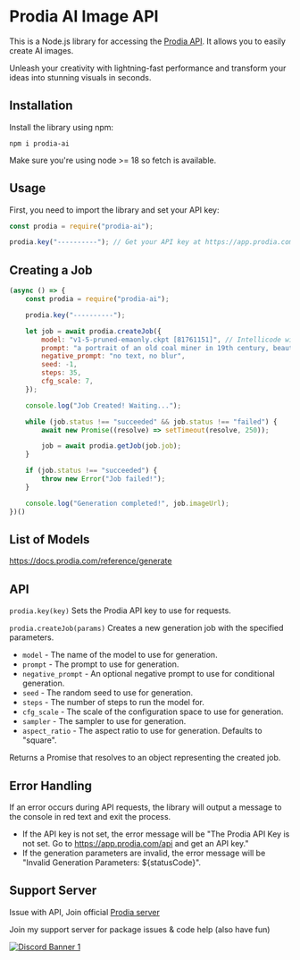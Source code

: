 # Prodia AI Image API

This is a Node.js library for accessing the [Prodia API](https://docs.prodia.com/reference/getting-started). It allows you to easily create AI images.

Unleash your creativity with lightning-fast performance and transform your ideas into stunning visuals in seconds.

## Installation

Install the library using npm:

```
npm i prodia-ai
```

Make sure you're using node >= 18 so fetch is available.

## Usage

First, you need to import the library and set your API key:

```js
const prodia = require("prodia-ai");

prodia.key("----------"); // Get your API key at https://app.prodia.com/
```

## Creating a Job
```js
(async () => {
    const prodia = require("prodia-ai");

    prodia.key("----------");

    let job = await prodia.createJob({
        model: "v1-5-pruned-emaonly.ckpt [81761151]", // Intellicode will list all models. if you are not using intellicode, you can find all models here: https://docs.prodia.com/reference/generate
        prompt: "a portrait of an old coal miner in 19th century, beautiful painting with highly detailed face by greg rutkowski and magali villanueve",
        negative_prompt: "no text, no blur",
        seed: -1,
        steps: 35,
        cfg_scale: 7,
    });

    console.log("Job Created! Waiting...");

    while (job.status !== "succeeded" && job.status !== "failed") {
        await new Promise((resolve) => setTimeout(resolve, 250));

        job = await prodia.getJob(job.job);
    }

    if (job.status !== "succeeded") {
        throw new Error("Job failed!");
    }

    console.log("Generation completed!", job.imageUrl);
})()
```

## List of Models
https://docs.prodia.com/reference/generate

## API
`prodia.key(key)`
Sets the Prodia API key to use for requests.

`prodia.createJob(params)`
Creates a new generation job with the specified parameters.

- `model` - The name of the model to use for generation.
- `prompt` - The prompt to use for generation.
- `negative_prompt` - An optional negative prompt to use for conditional generation.
- `seed` - The random seed to use for generation.
- `steps` - The number of steps to run the model for.
- `cfg_scale` - The scale of the configuration space to use for generation.
- `sampler` - The sampler to use for generation.
- `aspect_ratio` - The aspect ratio to use for generation. Defaults to "square".

Returns a Promise that resolves to an object representing the created job.

## Error Handling
If an error occurs during API requests, the library will output a message to the console in red text and exit the process.

- If the API key is not set, the error message will be "The Prodia API Key is not set. Go to https://app.prodia.com/api and get an API key."
- If the generation parameters are invalid, the error message will be "Invalid Generation Parameters: ${statusCode}".

## Support Server

Issue with API, Join official [Prodia server](https://discord.gg/495hz6vrFN)

Join my support server for package issues & code help (also have fun)

[<img src="https://discordapp.com/api/guilds/789443193989103648/widget.png?style=banner2" alt="Discord Banner 1"/>](https://discord.gg/TvjrWtEuyP)